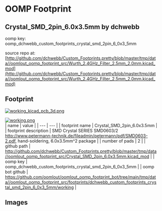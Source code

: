 # OOMP Footprint  
## Crystal_SMD_2pin_6.0x3.5mm  by dchwebb  
  
oomp key: oomp_dchwebb_custom_footprints_crystal_smd_2pin_6_0x3_5mm  
  
source repo at: [http://github.com/dchwebb/Custom_Footprints.pretty/blob/master/tmp/data//oomlout_oomp_footprint_src/Wurth_2.4GHz_Filter_2.5mm_2.0mm.kicad_mod](http://github.com/dchwebb/Custom_Footprints.pretty/blob/master/tmp/data//oomlout_oomp_footprint_src/Wurth_2.4GHz_Filter_2.5mm_2.0mm.kicad_mod)  
## Footprint  
  
[![working_kicad_pcb_3d.png](working_kicad_pcb_3d_600.png)](working_kicad_pcb_3d.png)  
  
[![working.png](working_600.png)](working.png)  
| name | value | 
| --- | --- | 
| footprint name | Crystal_SMD_2pin_6.0x3.5mm | 
| footprint description | SMD Crystal SERIES SMD0603/2 http://www.petermann-technik.de/fileadmin/petermann/pdf/SMD0603-2.pdf, hand-soldering, 6.0x3.5mm^2 package | 
| number of pads | 2 | 
| github path | http://github.com/dchwebb/Custom_Footprints.pretty/blob/master/tmp/data//oomlout_oomp_footprint_src/Crystal_SMD_2pin_6.0x3.5mm.kicad_mod | 
| oomp key | oomp_dchwebb_custom_footprints_crystal_smd_2pin_6_0x3_5mm | 
| oomp bot github | https://github.com/oomlout/oomlout_oomp_footprint_bot/tree/main/tmp/data//oomlout_oomp_footprint_src/footprints/dchwebb_custom_footprints_crystal_smd_2pin_6_0x3_5mm/working | 
## Images  

